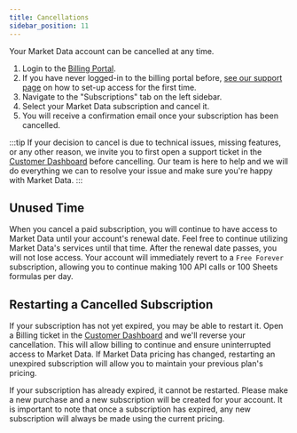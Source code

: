 ```yaml
---
title: Cancellations
sidebar_position: 11
---
```


Your Market Data account can be cancelled at any time. 

1. Login to the [Billing Portal](https://cc.payproglobal.com/Customer/Account/Login).
2. If you have never logged-in to the billing portal before, [see our support page](/account/billing-portal) on how to set-up access for the first time.
3. Navigate to the "Subscriptions" tab on the left sidebar.
4. Select your Market Data subscription and cancel it.
5. You will receive a confirmation email once your subscription has been cancelled.

:::tip
If your decision to cancel is due to technical issues, missing features, or any other reason, we invite you to first open a support ticket in the [Customer Dashboard](https://www.marketdata.app/dashboard/) before cancelling. Our team is here to help and we will do everything we can to resolve your issue and make sure you're happy with Market Data.
:::

## Unused Time

When you cancel a paid subscription, you will continue to have access to Market Data until your account's renewal date. Feel free to continue utilizing Market Data's services until that time. After the renewal date passes, you will not lose access. Your account will immediately revert to a `Free Forever` subscription, allowing you to continue making 100 API calls or 100 Sheets formulas per day.

## Restarting a Cancelled Subscription

If your subscription has not yet expired, you may be able to restart it. Open a Billing ticket in the [Customer Dashboard](https://www.marketdata.app/dashboard/) and we'll reverse your cancellation. This will allow billing to continue and ensure uninterrupted access to Market Data. If Market Data pricing has changed, restarting an unexpired subscription will allow you to maintain your previous plan's pricing.

If your subscription has already expired, it cannot be restarted. Please make a new purchase and a new subscription will be created for your account. It is important to note that once a subscription has expired, any new subscription will always be made using the current pricing.
